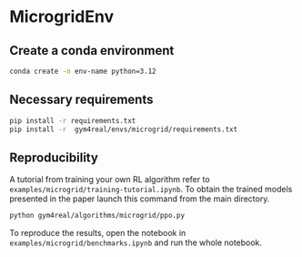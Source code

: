 # MicrogridEnv

## Create a conda environment

```bash
conda create -n env-name python=3.12
```

## Necessary requirements

```bash
pip install -r requirements.txt
pip install -r  gym4real/envs/microgrid/requirements.txt
```

## Reproducibility

A tutorial from training your own RL algorithm refer to `examples/microgrid/training-tutorial.ipynb`.
To obtain the trained models presented in the paper launch this command from the main directory.

```bash
python gym4real/algorithms/microgrid/ppo.py
```

To reproduce the results, open the notebook in `examples/microgrid/benchmarks.ipynb` and run the whole notebook.
